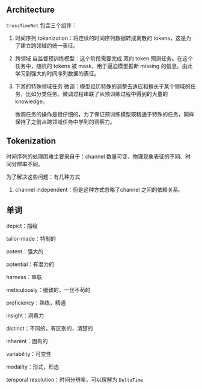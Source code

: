 ## Architecture

`CrossTimeNet` 包含三个组件：

1. 时间序列 tokenization：将连续的时间序列数据转成离散的 tokens，这是为了建立跨领域的统一表征。

2. 跨领域 自监督预训练模型：这个阶段需要完成 双向 token 预测任务。在这个任务中，随机的 tokens 被 mask，用于逼迫模型推断 missing 的信息。由此学习到强大的时间序列数据的表征。

3. 下游的特殊领域任务 微调：模型经历特殊的调整去适应和擅长于某个领域的任务，比如分类任务。微调过程串联了从预训练过程中得到的大量的 knowledge。

   微调任务的操作是很仔细的，为了保证预训练模型既精通于特殊的任务，同样保持了之前从跨领域任务中学到的洞察力。

## Tokenization

时间序列的处理困难主要来自于：channel 数量可变、物理现象表征的不同、时间分辨率不同。

为了解决这些问题：有几种方式

1. channel independent：但是这种方式忽略了channel 之间的依赖关系。

## 单词

depict：描绘

tailor-made：特制的

potent：强大的

potential：有潜力的

harness：串联

meticulously：细致的，一丝不苟的

proficiency：熟练，精通

insight：洞察力

distinct：不同的，有区别的，清楚的

inherent：固有的

variability：可变性

modality：形式，形态

temporal resolution：时间分辨率，可以理解为 `DeltaTime`